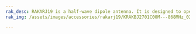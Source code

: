```yaml
---
rak_desc: RAKARJ19 is a half-wave dipole antenna. It is designed to operate from 853MHz~883MHz and a center frequency of 916MHz with a VSWR ≤2.0 and a maximum gain of 2.3dBi. It can be tilted up to 90° and be rotated at 360°.
rak_img: /assets/images/accessories/rakarj19/KRAKBJ2701C00M---868MHz_02.png

---
```


<rk-redirect to="/Product-Categories/Accessories/RAKARJ19/Datasheet/" />